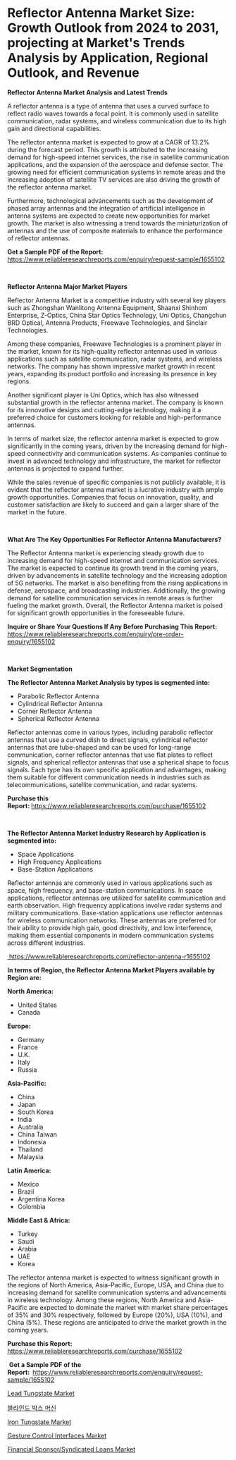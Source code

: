 <p><h1>Reflector Antenna Market Size: Growth Outlook from 2024 to 2031, projecting at Market's Trends Analysis by Application, Regional Outlook, and Revenue</h1></p><p><strong>Reflector Antenna Market Analysis and Latest Trends</strong></p>
<p><p>A reflector antenna is a type of antenna that uses a curved surface to reflect radio waves towards a focal point. It is commonly used in satellite communication, radar systems, and wireless communication due to its high gain and directional capabilities.</p><p>The reflector antenna market is expected to grow at a CAGR of 13.2% during the forecast period. This growth is attributed to the increasing demand for high-speed internet services, the rise in satellite communication applications, and the expansion of the aerospace and defense sector. The growing need for efficient communication systems in remote areas and the increasing adoption of satellite TV services are also driving the growth of the reflector antenna market.</p><p>Furthermore, technological advancements such as the development of phased array antennas and the integration of artificial intelligence in antenna systems are expected to create new opportunities for market growth. The market is also witnessing a trend towards the miniaturization of antennas and the use of composite materials to enhance the performance of reflector antennas.</p></p>
<p><strong>Get a Sample PDF of the Report:&nbsp;</strong> <a href="https://www.reliableresearchreports.com/enquiry/request-sample/1655102">https://www.reliableresearchreports.com/enquiry/request-sample/1655102</a></p>
<p>&nbsp;</p>
<p><strong>Reflector Antenna Major Market Players</strong></p>
<p><p>Reflector Antenna Market is a competitive industry with several key players such as Zhongshan Wanlitong Antenna Equipment, Shaanxi Shinhom Enterprise, Z-Optics, China Star Optics Technology, Uni Optics, Changchun BRD Optical, Antenna Products, Freewave Technologies, and Sinclair Technologies.</p><p>Among these companies, Freewave Technologies is a prominent player in the market, known for its high-quality reflector antennas used in various applications such as satellite communication, radar systems, and wireless networks. The company has shown impressive market growth in recent years, expanding its product portfolio and increasing its presence in key regions.</p><p>Another significant player is Uni Optics, which has also witnessed substantial growth in the reflector antenna market. The company is known for its innovative designs and cutting-edge technology, making it a preferred choice for customers looking for reliable and high-performance antennas.</p><p>In terms of market size, the reflector antenna market is expected to grow significantly in the coming years, driven by the increasing demand for high-speed connectivity and communication systems. As companies continue to invest in advanced technology and infrastructure, the market for reflector antennas is projected to expand further.</p><p>While the sales revenue of specific companies is not publicly available, it is evident that the reflector antenna market is a lucrative industry with ample growth opportunities. Companies that focus on innovation, quality, and customer satisfaction are likely to succeed and gain a larger share of the market in the future.</p></p>
<p>&nbsp;</p>
<p><strong>What Are The Key Opportunities For Reflector Antenna Manufacturers?</strong></p>
<p><p>The Reflector Antenna market is experiencing steady growth due to increasing demand for high-speed internet and communication services. The market is expected to continue its growth trend in the coming years, driven by advancements in satellite technology and the increasing adoption of 5G networks. The market is also benefiting from the rising applications in defense, aerospace, and broadcasting industries. Additionally, the growing demand for satellite communication services in remote areas is further fueling the market growth. Overall, the Reflector Antenna market is poised for significant growth opportunities in the foreseeable future.</p></p>
<p><strong>Inquire or Share Your Questions If Any Before Purchasing This Report:</strong> <a href="https://www.reliableresearchreports.com/enquiry/pre-order-enquiry/1655102">https://www.reliableresearchreports.com/enquiry/pre-order-enquiry/1655102</a></p>
<p>&nbsp;</p>
<p><strong>Market Segmentation</strong></p>
<p><strong>The Reflector Antenna Market Analysis by types is segmented into:</strong></p>
<p><ul><li>Parabolic Reflector Antenna</li><li>Cylindrical Reflector Antenna</li><li>Corner Reflector Antenna</li><li>Spherical Reflector Antenna</li></ul></p>
<p><p>Reflector antennas come in various types, including parabolic reflector antennas that use a curved dish to direct signals, cylindrical reflector antennas that are tube-shaped and can be used for long-range communication, corner reflector antennas that use flat plates to reflect signals, and spherical reflector antennas that use a spherical shape to focus signals. Each type has its own specific application and advantages, making them suitable for different communication needs in industries such as telecommunications, satellite communication, and radar systems.</p></p>
<p><strong>Purchase this Report:&nbsp;</strong><a href="https://www.reliableresearchreports.com/purchase/1655102">https://www.reliableresearchreports.com/purchase/1655102</a></p>
<p>&nbsp;</p>
<p><strong>The Reflector Antenna Market Industry Research by Application is segmented into:</strong></p>
<p><ul><li>Space Applications</li><li>High Frequency Applications</li><li>Base-Station Applications</li></ul></p>
<p><p>Reflector antennas are commonly used in various applications such as space, high frequency, and base-station communications. In space applications, reflector antennas are utilized for satellite communication and earth observation. High frequency applications involve radar systems and military communications. Base-station applications use reflector antennas for wireless communication networks. These antennas are preferred for their ability to provide high gain, good directivity, and low interference, making them essential components in modern communication systems across different industries.</p></p>
<p><a href="https://www.reliableresearchreports.com/reflector-antenna-r1655102">&nbsp;https://www.reliableresearchreports.com/reflector-antenna-r1655102</a></p>
<p><strong>In terms of Region, the Reflector Antenna Market Players available by Region are:</strong></p>
<p>
    <p> <strong> North America: </strong>
        <ul>
            <li>United States</li>
            <li>Canada</li>
        </ul>
        </p> 
    <p> <strong> Europe: </strong>
        <ul>
            <li>Germany</li>
            <li>France</li>
            <li>U.K.</li>
            <li>Italy</li>
            <li>Russia</li>
        </ul>
        </p> 
    <p> <strong> Asia-Pacific: </strong>
        <ul>
            <li>China</li>
            <li>Japan</li>
            <li>South Korea</li>
            <li>India</li>
            <li>Australia</li>
            <li>China Taiwan</li>
            <li>Indonesia</li>
            <li>Thailand</li>
            <li>Malaysia</li>
        </ul>
        </p> 
    <p> <strong> Latin America: </strong>
        <ul>
            <li>Mexico</li>
            <li>Brazil</li>
            <li>Argentina Korea</li>
            <li>Colombia</li>
        </ul>
        </p> 
    <p> <strong> Middle East & Africa: </strong>
        <ul>
            <li>Turkey</li>
            <li>Saudi</li>
            <li>Arabia</li>
            <li>UAE</li>
            <li>Korea</li>
        </ul>
    </p>
    </p>
<p><p>The reflector antenna market is expected to witness significant growth in the regions of North America, Asia-Pacific, Europe, USA, and China due to increasing demand for satellite communication systems and advancements in wireless technology. Among these regions, North America and Asia-Pacific are expected to dominate the market with market share percentages of 35% and 30% respectively, followed by Europe (20%), USA (10%), and China (5%). These regions are anticipated to drive the market growth in the coming years.</p></p>
<p><strong>Purchase this Report: </strong><a href="https://www.reliableresearchreports.com/purchase/1655102">https://www.reliableresearchreports.com/purchase/1655102</a></p>
<p>&nbsp;<strong>Get a Sample PDF of the Report:&nbsp;&nbsp;</strong><a href="https://www.reliableresearchreports.com/enquiry/request-sample/1655102">https://www.reliableresearchreports.com/enquiry/request-sample/1655102</a></p>
<p><strong></strong></p>
<p><p><a href="https://github.com/LiamDavis60/Market-Research-Report-List-1/blob/main/lead-tungstate-market.md">Lead Tungstate Market</a></p><p><a href="https://github.com/ZacharyScthmitt4465/Market-Research-Report-List-1/blob/main/247941853257.md">블라인드 박스 머신</a></p><p><a href="https://github.com/GageWest1962/Market-Research-Report-List-1/blob/main/iron-tungstate-market.md">Iron Tungstate Market</a></p><p><a href="https://www.linkedin.com/pulse/gesture-control-interfacesnbspmarket-focuses-market-3bitf">Gesture Control Interfaces Market</a></p><p><a href="https://www.linkedin.com/pulse/financial-sponsorsyndicated-loans-market-analysis-sze-daltc">Financial Sponsor/Syndicated Loans Market</a></p></p>